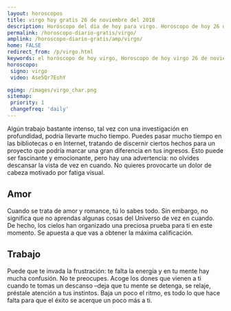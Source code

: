 ```yaml
---
layout: horoscopos
title: virgo hoy gratis 26 de noviembre del 2018 
description: Horóscopo del dia de hoy para virgo. Horoscopo de hoy 26 de noviembre del 2018. Las predicciones de amor, trabajo, vida personal gratis.
permalink: /horoscopo-diario-gratis/virgo/
amplink: /horoscopo-diario-gratis/amp/virgo/
home: FALSE
redirect_from: /p/virgo.html
keywords: el horóscopo de hoy virgo, Horoscopo de hoy virgo 26 de noviembre del 2018,horóscopo del día,horoscopo del dia de hoy,horoscopo de hoy,horoscopo de hoy virgo,virgo hoy,signos zodiacales,horóscopo de hoy,horoscopos de hoy,horoscopo virgo hoy,horoscopo de virgo de hoy,horóscopo de hoy virgo,horoscopos,virgo de hoy,los horoscopos de hoy,virgo de hoy,virgo 26 de noviembre del 2018,signos zodiacales 2018, el horoscopo de hoy
horoscopo:
 signo: virgo
 video: Ase5Qr7EshY

ogimg: /images/virgo_char.png
sitemap:
 priority: 1
 changefreq: 'daily'
---
```



Algún trabajo bastante intenso, tal vez con una investigación en profundidad, podría llevarte mucho tiempo. Puedes pasar mucho tiempo en las bibliotecas o en Internet, tratando de discernir ciertos hechos para un proyecto que podría marcar una gran diferencia en tus ingresos. Esto puede ser fascinante y emocionante, pero hay una advertencia: no olvides descansar la vista de vez en cuando. No quieres provocarte un dolor de cabeza motivado por fatiga visual.

## Amor

Cuando se trata de amor y romance, tú lo sabes todo. Sin embargo, no significa que no aprendas algunas cosas del Universo de vez en cuando. De hecho, los cielos han organizado una preciosa prueba para ti en este momento. Se apuesta a que vas a obtener la máxima calificación.

## Trabajo

Puede que te invada la frustración: te falta la energía y en tu mente hay mucha confusión. No te preocupes. Acoge los dones que vienen a ti cuando te tomas un descanso –deja que tu mente se detenga, se relaje, préstale atención a tus instintos. Baja un poco el ritmo, es todo lo que hace falta para que el éxito se acerque un poco más a ti.